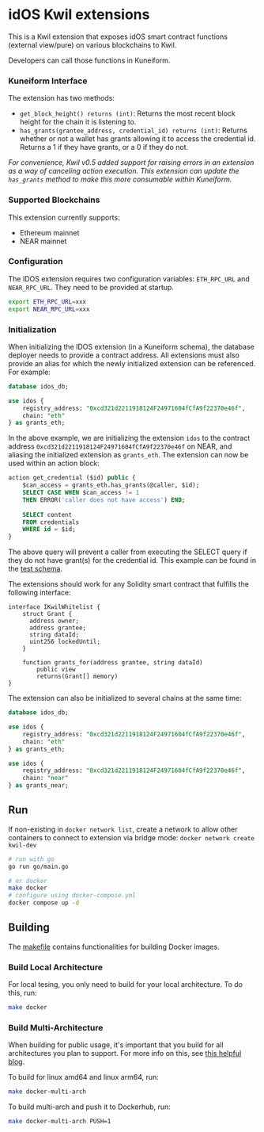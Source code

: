 # idOS Kwil extensions

This is a Kwil extension that exposes idOS smart contract functions (external view/pure) on various blockchains to Kwil.

Developers can call those functions in Kuneiform.

### Kuneiform Interface

The extension has two methods:

- `get_block_height() returns (int)`: Returns the most recent block height for the chain it is listening to.
- `has_grants(grantee_address, credential_id) returns (int)`: Returns whether or not a wallet has grants allowing it to access the credential id.  Returns a 1 if they have grants, or a 0 if they do not.

_For convenience, Kwil v0.5 added support for raising errors in an extension as a way of canceling action execution.  This extension can update the `has_grants` method to make this more consumable within Kuneiform._

### Supported Blockchains

This extension currently supports:

- Ethereum mainnet
- NEAR mainnet

### Configuration

The IDOS extension requires two configuration variables: `ETH_RPC_URL` and `NEAR_RPC_URL`.  They need to be provided at startup.

```bash
export ETH_RPC_URL=xxx
export NEAR_RPC_URL=xxx
```


### Initialization

When initializing the IDOS extension (in a Kuneiform schema), the database deployer needs to provide a contract address.  All extensions must also provide an alias for which the newly initialized extension can be referenced.  For example:

```SQL
database idos_db;

use idos {
    registry_address: "0xcd321d2211918124F24971604fCfA9f22370e46f",
    chain: "eth"
} as grants_eth;
```

In the above example, we are initializing the extension `idos` to the contract address `0xcd321d2211918124F24971604fCfA9f22370e46f` on NEAR, and aliasing the initialized extension as `grants_eth`.  The extension can now be used within an action block:

```SQL
action get_credential ($id) public {
    $can_access = grants_eth.has_grants(@caller, $id);
    SELECT CASE WHEN $can_access != 1
    THEN ERROR('caller does not have access') END;
    
    SELECT content
    FROM credentials
    WHERE id = $id;
}
```

The above query will prevent a caller from executing the SELECT query if they do not have grant(s) for the credential id.  This example can be found in the [test schema](./schemas/idos.kf).

The extensions should work for any Solidity smart contract that fulfills the following interface:

```TS
interface IKwilWhitelist {
    struct Grant {
      address owner;
      address grantee;
      string dataId;
      uint256 lockedUntil;
    }
    
    function grants_for(address grantee, string dataId)
        public view
        returns(Grant[] memory)
}
```

The extension can also be initialized to several chains at the same time:

```SQL
database idos_db;

use idos {
    registry_address: "0xcd321d2211918124F24971604fCfA9f22370e46f",
    chain: "eth"
} as grants_eth;

use idos {
    registry_address: "0xcd321d2211918124F24971604fCfA9f22370e46f",
    chain: "near"
} as grants_near;
```

## Run
If non-existing in `docker network list`, create a network to allow other containers to connect to extension via bridge mode: `docker network create kwil-dev`

```bash
# run with go
go run go/main.go

# or docker
make docker
# configure using docker-compose.yml
docker compose up -d
```

## Building

The [makefile](<./makefile>) contains functionalities for building Docker images.

### Build Local Architecture

For local tesing, you only need to build for your local architecture.  To do this, run:

```bash
make docker
```

### Build Multi-Architecture

When building for public usage, it's important that you build for all architectures you plan to support. For more info on this, see [this helpful blog](<https://www.thorsten-hans.com/how-to-build-multi-arch-docker-images-with-ease/>).

To build for linux amd64 and linux arm64, run:

```bash
make docker-multi-arch
```

To build multi-arch and push it to Dockerhub, run:

```bash
make docker-multi-arch PUSH=1
```
